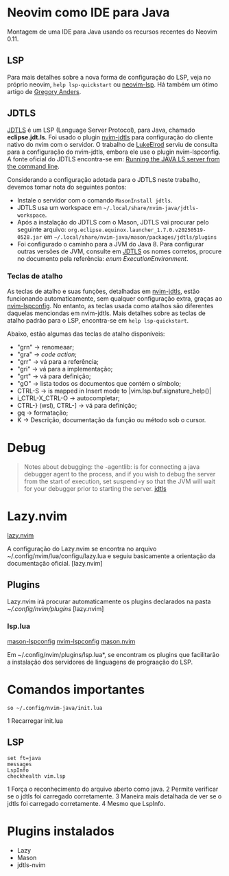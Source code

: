 Neovim como IDE para Java
=========================

Montagem de uma IDE para Java usando os recursos recentes do Neovim 0.11.


## LSP

Para mais detalhes sobre a nova forma de configuração do LSP, veja no próprio neovim, `help lsp-quickstart` ou [neovim-lsp](https://neovim.io/doc/user/lsp.html "LSP"). Há também um ótimo artigo de [Gregory Anders](https://gpanders.com/blog/whats-new-in-neovim-0-11/ "What's New in Neovim 0.11").


## JDTLS

[JDTLS](https://github.com/eclipse-jdtls/eclipse.jdt.ls/wiki "eclipse.jdt.ls wiki") é um LSP (Language Server Protocol), para Java, chamado **eclipse.jdt.ls**. Foi usado o plugin [nvim-jdtls](https://github.com/mfussenegger/nvim-jdtls) para configuração do cliente nativo do nvim com o servidor. O trabalho de [LukeElrod](https://github.com/LukeElrod/nvim/tree/master) serviu de consulta para a configuração do nvim-jdtls, embora ele use o plugin nvim-lspconfig. A fonte oficial do JDTLS encontra-se em: [Running the JAVA LS server from the command line](https://github.com/eclipse-jdtls/eclipse.jdt.ls/wiki/Running-the-JAVA-LS-server-from-the-command-line).

Considerando a configuração adotada para o JDTLS neste trabalho, devemos tomar nota do seguintes pontos:
- Instale o servidor com o comando `MasonInstall jdtls`.
- JDTLS usa um workspace em `~/.local/share/nvim-java/jdtls-workspace`.
- Após a instalação do JDTLS com o Mason, JDTLS vai procurar pelo seguinte arquivo: `org.eclipse.equinox.launcher_1.7.0.v20250519-0528.jar` em `~/.local/share/nvim-java/mason/packages/jdtls/plugins` 
- Foi configurado o caminho para a JVM do Java 8. Para configurar outras versões de JVM, consulte em [JDTLS](https://github.com/eclipse-jdtls/eclipse.jdt.ls/wiki) os nomes corretos, procure no documento pela referência: *enum ExecutionEnvironment*.


### Teclas de atalho

As teclas de atalho e suas funções, detalhadas em [nvim-jdtls](https://github.com/mfussenegger/nvim-jdtls), estão funcionando automaticamente, sem qualquer configuração extra, graças ao [nvim-lspconfig](https://github.com/neovim/nvim-lspconfig). No entanto, as teclas usada como atalhos são diferentes daquelas menciondas em nvim-jdtls. Mais detalhes sobre as teclas de atalho padrão para o LSP, encontra-se em `help lsp-quickstart`.

Abaixo, estão algumas das teclas de atalho disponíveis:
- "grn" -> renomeaar;
- "gra" -> *code action*;
- "grr" -> vá para a referência;
- "gri" -> vá para a implementação;
- "grt" -> vá para definição;
- "gO" -> lista todos os documentos que contém o símbolo;
- CTRL-S -> is mapped in Insert mode to |vim.lsp.buf.signature_help()|
- i_CTRL-X_CTRL-O -> autocompletar;
- CTRL-} (wsl), CTRL-] -> vá para definição;
- gq -> formatação;
- K -> Descrição, documentação da função ou método sob o cursor.


# Debug

> Notes about debugging: the -agentlib: is for connecting a java debugger agent to the process, and if you wish to debug the server from the start of execution, set suspend=y so that the JVM will wait for your debugger prior to starting the server. [jdtls](https://github.com/eclipse-jdtls/eclipse.jdt.ls/wiki "eclipse.jdt.ls wiki")

# Lazy.nvim
[lazy.nvim](https://github.com/folke/lazy.nvim)

A configuração do Lazy.nvim se encontra no arquivo ~/.config/nvim/lua/configu/lazy.lua e seguiu basicamente a orientação da documentação oficial. [lazy.nvim]

## Plugins

Lazy.nvim irá procurar automaticamente os plugins declarados na pasta *~/.config/nvim/plugins* [lazy.nvim]

### lsp.lua
[mason-lspconfig](https://github.com/mason-org/mason-lspconfig.nvim)
[nvim-lspconfig](https://github.com/neovim/nvim-lspconfig)
[mason.nvim](mason-org/mason.nvim)

Em ~/.config/nvim/plugins/lsp.lua*, se encontram os plugins que facilitarão a instalação dos servidores de linguagens de prograação do LSP.

# Comandos importantes

```neovim
so ~/.config/nvim-java/init.lua
```
1 Recarregar init.lua

## LSP

```neovim
set ft=java
messages
LspInfo
checkhealth vim.lsp
```
1 Força o reconhecimento do arquivo aberto como java.
2 Permite verificar se o jdtls foi carregado corretamente.
3 Maneira mais detalhada de ver se o jdtls foi carregado corretamente.
4 Mesmo que LspInfo.



# Plugins instalados

* Lazy
* Mason
* jdtls-nvim
